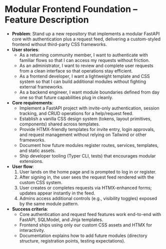 # Modular Frontend Foundation – Feature Description

- **Problem**: Stand up a new repository that implements a modular FastAPI core with authentication plus a request feed, delivering a custom-styled frontend without third-party CSS frameworks.
- **User stories**:
  - As a returning community member, I want to authenticate with familiar flows so that I can access my requests without friction.
  - As an administrator, I want to review and complete user requests from a clean interface so that operations stay efficient.
  - As a frontend developer, I want a lightweight template and CSS system so that I can build additional modules without fighting external frameworks.
  - As a backend engineer, I want module boundaries defined from day one so that future capabilities plug in cleanly.
- **Core requirements**:
  - Implement a FastAPI project with invite-only authentication, session tracking, and CRUD operations for a help/request feed.
  - Establish a vanilla CSS design system (tokens, layout primitives, components) shared across templates.
  - Provide HTMX-friendly templates for invite entry, login approvals, and request management without relying on Tailwind or other frameworks.
  - Document how future modules register routes, services, templates, and static assets.
  - Ship developer tooling (Typer CLI, tests) that encourages modular extensions.
- **User flow**:
  1. User lands on the home page and is prompted to log in or register.
  2. After signing in, the user sees the request feed rendered with the custom CSS system.
  3. User creates or completes requests via HTMX-enhanced forms; updates appear instantly in the feed.
  4. Admins access additional controls (e.g., visibility toggles) exposed by the same module pattern.
- **Success criteria**:
  - Core authentication and request feed features work end-to-end with FastAPI, SQLModel, and Jinja templates.
  - Frontend ships using only our custom CSS assets and HTMX for interactivity.
  - Documentation explains how to add future modules (directory structure, registration points, testing expectations).
